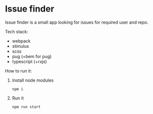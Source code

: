 # Issue finder

Issue finder is a small app looking for issues for required user and repo. 

Tech stack:
- webpack
- stimulus
- scss
- pug (+bem for pug)
- typescript (+rxjs)

How to run it:

1. Install node modules
    ```
    npm i
    ```
2. Run it
    ```
    npm run start
    ```
